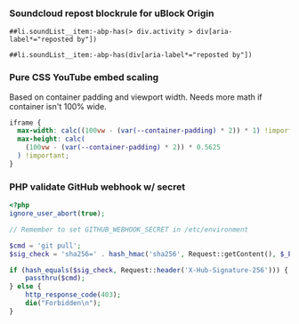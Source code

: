 ### Soundcloud repost blockrule for uBlock Origin

    ##li.soundList__item:-abp-has(> div.activity > div[aria-label*="reposted by"])

    ##li.soundList__item:-abp-has(div[aria-label*="reposted by"])

### Pure CSS YouTube embed scaling

Based on container padding and viewport width. Needs more math if container isn't 100% wide.

```css
iframe {
  max-width: calc((100vw - (var(--container-padding) * 2)) * 1) !important;
  max-height: calc(
    (100vw - (var(--container-padding) * 2)) * 0.5625
  ) !important;
}
```

### PHP validate GitHub webhook w/ secret

```php
<?php
ignore_user_abort(true);

// Remember to set GITHUB_WEBHOOK_SECRET in /etc/environment

$cmd = 'git pull';
$sig_check = 'sha256=' . hash_hmac('sha256', Request::getContent(), $_ENV['GITHUB_WEBHOOK_SECRET']);

if (hash_equals($sig_check, Request::header('X-Hub-Signature-256'))) { 
	passthru($cmd);
} else {
	http_response_code(403);
	die("Forbidden\n");
}
```
